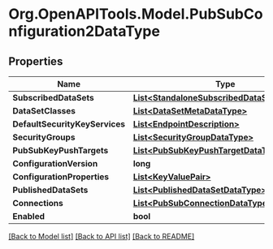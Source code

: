# Org.OpenAPITools.Model.PubSubConfiguration2DataType

## Properties

Name | Type | Description | Notes
------------ | ------------- | ------------- | -------------
**SubscribedDataSets** | [**List&lt;StandaloneSubscribedDataSetDataType&gt;**](StandaloneSubscribedDataSetDataType.md) |  | [optional] 
**DataSetClasses** | [**List&lt;DataSetMetaDataType&gt;**](DataSetMetaDataType.md) |  | [optional] 
**DefaultSecurityKeyServices** | [**List&lt;EndpointDescription&gt;**](EndpointDescription.md) |  | [optional] 
**SecurityGroups** | [**List&lt;SecurityGroupDataType&gt;**](SecurityGroupDataType.md) |  | [optional] 
**PubSubKeyPushTargets** | [**List&lt;PubSubKeyPushTargetDataType&gt;**](PubSubKeyPushTargetDataType.md) |  | [optional] 
**ConfigurationVersion** | **long** |  | [optional] 
**ConfigurationProperties** | [**List&lt;KeyValuePair&gt;**](KeyValuePair.md) |  | [optional] 
**PublishedDataSets** | [**List&lt;PublishedDataSetDataType&gt;**](PublishedDataSetDataType.md) |  | [optional] 
**Connections** | [**List&lt;PubSubConnectionDataType&gt;**](PubSubConnectionDataType.md) |  | [optional] 
**Enabled** | **bool** |  | [optional] 

[[Back to Model list]](../README.md#documentation-for-models) [[Back to API list]](../README.md#documentation-for-api-endpoints) [[Back to README]](../README.md)

